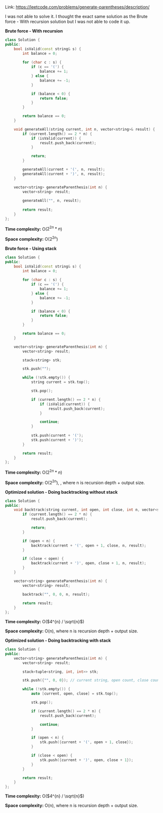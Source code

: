 Link: https://leetcode.com/problems/generate-parentheses/description/

I was not able to solve it. I thought the exact same solution as the Brute force - With recursion solution but I was not able to code it up.

**Brute force - With recursion**

```cpp
class Solution {
public:
    bool isValid(const string& s) {
        int balance = 0;
        
        for (char c : s) {
            if (c == '(') {
                balance += 1;
            } else {
                balance += -1;
            }

            if (balance < 0) {
                return false;
            }
        }

        return balance == 0;
    }

    void generateAll(string current, int n, vector<string>& result) {
        if (current.length() == 2 * n) {
            if (isValid(current)) {
                result.push_back(current);
            }

            return;
        }

        generateAll(current + '(', n, result);
        generateAll(current + ')', n, result);
    }

    vector<string> generateParenthesis(int n) {
        vector<string> result;
        
        generateAll("", n, result);
        
        return result;
    }
};
```

**Time complexity:** O($2^{2n} * n$)

**Space complexity:** O($2^{2n}$)

**Brute force - Using stack**

```cpp
class Solution {
public:
    bool isValid(const string& s) {
        int balance = 0;
        
        for (char c : s) {
            if (c == '(') {
                balance += 1;
            } else {
                balance += -1;
            }

            if (balance < 0) {
                return false;
            }
        }

        return balance == 0;
    }

    vector<string> generateParenthesis(int n) {
        vector<string> result;

        stack<string> stk;

        stk.push("");

        while (!stk.empty()) {
            string current = stk.top();

            stk.pop();

            if (current.length() == 2 * n) {
                if (isValid(current)) {
                    result.push_back(current);
                }

                continue;
            }
            
            stk.push(current + '(');
            stk.push(current + ')');
        }

        return result;
    }
};
```

**Time complexity:** O($2^{2n} * n$)

**Space complexity:** O($2^{2n}$), , where n is recursion depth + output size.

**Optimized solution - Doing backtracking without stack**

```cpp
class Solution {
public:
    void backtrack(string current, int open, int close, int n, vector<string>& result) {
        if (current.length() == 2 * n) {
            result.push_back(current);

            return;
        }

        if (open < n) {
            backtrack(current + '(', open + 1, close, n, result);
        }

        if (close < open) {
            backtrack(current + ')', open, close + 1, n, result);
        }
    }

    vector<string> generateParenthesis(int n) {
        vector<string> result;

        backtrack("", 0, 0, n, result);
        
        return result;
    }
};
```

**Time complexity:** O($4^{n} / \sqrt{n}$)

**Space complexity:** O(n), where n is recursion depth + output size.

**Optimized solution - Doing backtracking with stack**

```cpp
class Solution {
public:
    vector<string> generateParenthesis(int n) {
        vector<string> result;

        stack<tuple<string, int, int>> stk;

        stk.push({"", 0, 0}); // current string, open count, close count

        while (!stk.empty()) {
            auto [current, open, close] = stk.top();

            stk.pop();

            if (current.length() == 2 * n) {
                result.push_back(current);

                continue;
            }

            if (open < n) {
                stk.push({current + '(', open + 1, close});
            }

            if (close < open) {
                stk.push({current + ')', open, close + 1});
            }
        }

        return result;
    }
};
```

**Time complexity:** O($4^{n} / \sqrt{n}$)

**Space complexity:** O(n), where n is recursion depth + output size.